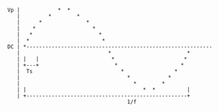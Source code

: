     Vp |            *  *                                    
       |         *        *                               
       |      *              *                             
       |    *                  *                          
       |   *                     *                      
       |  *                       *                    
    DC | *-----------------------------------------------------------
       |                            *                        *
       | |   |                       *                      *
       | +---+                        *                    *  
       |  Ts                            *                *  
       |                                  *            *
       |                                    *        *
       | |                                     *  *          |
       | +---------------------------------------------------+
                                          1/f
